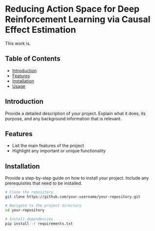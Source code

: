# Reducing Action Space for Deep Reinforcement Learning via Causal Effect Estimation

This work is.

## Table of Contents

- [Introduction](#introduction)
- [Features](#features)
- [Installation](#installation)
- [Usage](#usage)

## Introduction

Provide a detailed description of your project. Explain what it does, its purpose, and any background information that is relevant.

## Features

- List the main features of the project
- Highlight any important or unique functionality

## Installation

Provide a step-by-step guide on how to install your project. Include any prerequisites that need to be installed.

```bash
# Clone the repository
git clone https://github.com/your-username/your-repository.git

# Navigate to the project directory
cd your-repository

# Install dependencies
pip install -r requirements.txt
